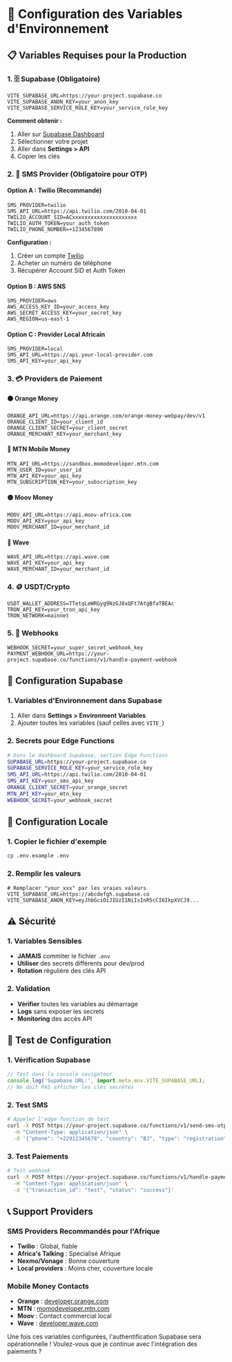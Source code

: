 # 🔧 Configuration des Variables d'Environnement

## 📋 Variables Requises pour la Production

### **1. 🗄️ Supabase (Obligatoire)**
```env
VITE_SUPABASE_URL=https://your-project.supabase.co
VITE_SUPABASE_ANON_KEY=your_anon_key
VITE_SUPABASE_SERVICE_ROLE_KEY=your_service_role_key
```

**Comment obtenir :**
1. Aller sur [Supabase Dashboard](https://supabase.com/dashboard)
2. Sélectionner votre projet
3. Aller dans **Settings > API**
4. Copier les clés

### **2. 📱 SMS Provider (Obligatoire pour OTP)**

#### **Option A : Twilio (Recommandé)**
```env
SMS_PROVIDER=twilio
SMS_API_URL=https://api.twilio.com/2010-04-01
TWILIO_ACCOUNT_SID=ACxxxxxxxxxxxxxxxxxxxxx
TWILIO_AUTH_TOKEN=your_auth_token
TWILIO_PHONE_NUMBER=+1234567890
```

**Configuration :**
1. Créer un compte [Twilio](https://www.twilio.com)
2. Acheter un numéro de téléphone
3. Récupérer Account SID et Auth Token

#### **Option B : AWS SNS**
```env
SMS_PROVIDER=aws
AWS_ACCESS_KEY_ID=your_access_key
AWS_SECRET_ACCESS_KEY=your_secret_key
AWS_REGION=us-east-1
```

#### **Option C : Provider Local Africain**
```env
SMS_PROVIDER=local
SMS_API_URL=https://api.your-local-provider.com
SMS_API_KEY=your_api_key
```

### **3. 💳 Providers de Paiement**

#### **🟠 Orange Money**
```env
ORANGE_API_URL=https://api.orange.com/orange-money-webpay/dev/v1
ORANGE_CLIENT_ID=your_client_id
ORANGE_CLIENT_SECRET=your_client_secret
ORANGE_MERCHANT_KEY=your_merchant_key
```

#### **🔵 MTN Mobile Money**
```env
MTN_API_URL=https://sandbox.momodeveloper.mtn.com
MTN_USER_ID=your_user_id
MTN_API_KEY=your_api_key
MTN_SUBSCRIPTION_KEY=your_subscription_key
```

#### **🟡 Moov Money**
```env
MOOV_API_URL=https://api.moov-africa.com
MOOV_API_KEY=your_api_key
MOOV_MERCHANT_ID=your_merchant_id
```

#### **🌊 Wave**
```env
WAVE_API_URL=https://api.wave.com
WAVE_API_KEY=your_api_key
WAVE_MERCHANT_ID=your_merchant_id
```

### **4. 🪙 USDT/Crypto**
```env
USDT_WALLET_ADDRESS=TTetqLeWRGyg9NzGJ8xQFt7AtgBfaTBEAc
TRON_API_KEY=your_tron_api_key
TRON_NETWORK=mainnet
```

### **5. 🔗 Webhooks**
```env
WEBHOOK_SECRET=your_super_secret_webhook_key
PAYMENT_WEBHOOK_URL=https://your-project.supabase.co/functions/v1/handle-payment-webhook
```

## 🚀 **Configuration Supabase**

### **1. Variables d'Environnement dans Supabase**
1. Aller dans **Settings > Environment Variables**
2. Ajouter toutes les variables (sauf celles avec `VITE_`)

### **2. Secrets pour Edge Functions**
```bash
# Dans le dashboard Supabase, section Edge Functions
SUPABASE_URL=https://your-project.supabase.co
SUPABASE_SERVICE_ROLE_KEY=your_service_role_key
SMS_API_URL=https://api.twilio.com/2010-04-01
SMS_API_KEY=your_sms_api_key
ORANGE_CLIENT_SECRET=your_orange_secret
MTN_API_KEY=your_mtn_key
WEBHOOK_SECRET=your_webhook_secret
```

## 🔧 **Configuration Locale**

### **1. Copier le fichier d'exemple**
```bash
cp .env.example .env
```

### **2. Remplir les valeurs**
```env
# Remplacer "your_xxx" par les vraies valeurs
VITE_SUPABASE_URL=https://abcdefgh.supabase.co
VITE_SUPABASE_ANON_KEY=eyJhbGciOiJIUzI1NiIsInR5cCI6IkpXVCJ9...
```

## ⚠️ **Sécurité**

### **1. Variables Sensibles**
- **JAMAIS** commiter le fichier `.env`
- **Utiliser** des secrets différents pour dev/prod
- **Rotation** régulière des clés API

### **2. Validation**
- **Vérifier** toutes les variables au démarrage
- **Logs** sans exposer les secrets
- **Monitoring** des accès API

## 🧪 **Test de Configuration**

### **1. Vérification Supabase**
```javascript
// Test dans la console navigateur
console.log('Supabase URL:', import.meta.env.VITE_SUPABASE_URL);
// Ne doit PAS afficher les clés secrètes
```

### **2. Test SMS**
```bash
# Appeler l'edge function de test
curl -X POST https://your-project.supabase.co/functions/v1/send-sms-otp \
  -H "Content-Type: application/json" \
  -d '{"phone": "+22912345678", "country": "BJ", "type": "registration"}'
```

### **3. Test Paiements**
```bash
# Test webhook
curl -X POST https://your-project.supabase.co/functions/v1/handle-payment-webhook \
  -H "Content-Type: application/json" \
  -d '{"transaction_id": "test", "status": "success"}'
```

## 📞 **Support Providers**

### **SMS Providers Recommandés pour l'Afrique**
- **Twilio** : Global, fiable
- **Africa's Talking** : Spécialisé Afrique
- **Nexmo/Vonage** : Bonne couverture
- **Local providers** : Moins cher, couverture locale

### **Mobile Money Contacts**
- **Orange** : [developer.orange.com](https://developer.orange.com)
- **MTN** : [momodeveloper.mtn.com](https://momodeveloper.mtn.com)
- **Moov** : Contact commercial local
- **Wave** : [developer.wave.com](https://developer.wave.com)

Une fois ces variables configurées, l'authentification Supabase sera opérationnelle ! Voulez-vous que je continue avec l'intégration des paiements ?